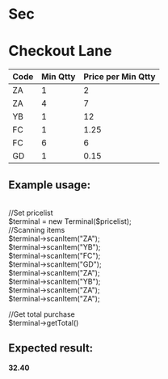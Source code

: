 # Sec
<h1>Checkout Lane</h1>

<table>
  <thead> 
  <tr>
  <th>Code</th>
  <th>Min Qtty</th>
  <th>Price per Min Qtty</th>
  </tr>
  </thead>
  <tbody>
    <tr>
    <td>ZA</td>
    <td>1</td>
    <td>2</td>
    </tr>
    <tr>
    <td>ZA</td>
    <td>4</td>
    <td>7</td>
    </tr>
    <tr>
    <td>YB</td>
    <td>1</td>
    <td>12</td>
    </tr>
        <tr>
    <td>FC</td>
    <td>1</td>
    <td>1.25</td>
    </tr>
        <tr>
    <td>FC</td>
    <td>6</td>
    <td>6</td>
    </tr>
            <tr>
    <td>GD</td>
    <td>1</td>
    <td>0.15</td>
    </tr>
  </tbody>
</table>

<h2>Example usage:</h2>
<br/>
//Set pricelist<br/>
$terminal = new Terminal($pricelist);<br/>
//Scanning items<br/>
$terminal->scanItem("ZA");<br/>
$terminal->scanItem("YB");<br/>
$terminal->scanItem("FC");<br/>
$terminal->scanItem("GD");<br/>
$terminal->scanItem("ZA");<br/>
$terminal->scanItem("YB");<br/>
$terminal->scanItem("ZA");<br/>
$terminal->scanItem("ZA");<br/>

//Get total purchase<br/>
$terminal->getTotal()

<h2>Expected result:</h2>
<strong>32.40</strong>
